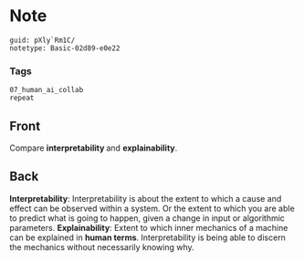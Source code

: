 # Note
```
guid: pXly`Rm1C/
notetype: Basic-02d89-e0e22
```

### Tags
```
07_human_ai_collab
repeat
```

## Front
Compare <b>interpretability </b>and <b>explainability</b>.

## Back
<b>Interpretability</b>: Interpretability is about the extent to which a cause and effect can be observed within a system. Or the extent to which you are able to predict what is going to happen, given a change in input or algorithmic parameters.
<b>Explainability</b>: Extent to which inner mechanics of a machine can be explained in <b>human terms</b>. Interpretability is being able to discern the mechanics without necessarily knowing why.
